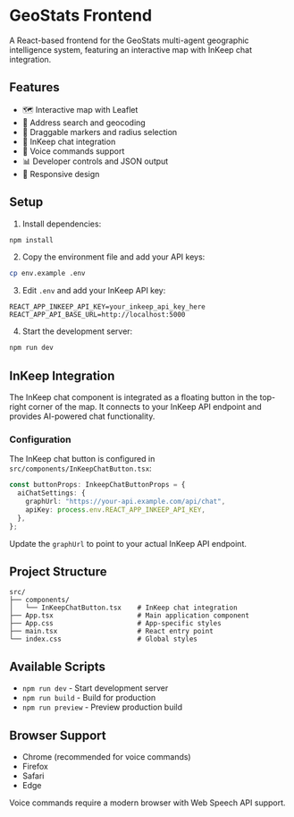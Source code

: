 # GeoStats Frontend

A React-based frontend for the GeoStats multi-agent geographic intelligence system, featuring an interactive map with InKeep chat integration.

## Features

- 🗺️ Interactive map with Leaflet
- 🎯 Address search and geocoding
- 📍 Draggable markers and radius selection
- 💬 InKeep chat integration
- 🎤 Voice commands support
- 📊 Developer controls and JSON output
- 📱 Responsive design

## Setup

1. Install dependencies:
```bash
npm install
```

2. Copy the environment file and add your API keys:
```bash
cp env.example .env
```

3. Edit `.env` and add your InKeep API key:
```
REACT_APP_INKEEP_API_KEY=your_inkeep_api_key_here
REACT_APP_API_BASE_URL=http://localhost:5000
```

4. Start the development server:
```bash
npm run dev
```

## InKeep Integration

The InKeep chat component is integrated as a floating button in the top-right corner of the map. It connects to your InKeep API endpoint and provides AI-powered chat functionality.

### Configuration

The InKeep chat button is configured in `src/components/InKeepChatButton.tsx`:

```typescript
const buttonProps: InkeepChatButtonProps = {
  aiChatSettings: {
    graphUrl: "https://your-api.example.com/api/chat",
    apiKey: process.env.REACT_APP_INKEEP_API_KEY,
  },
};
```

Update the `graphUrl` to point to your actual InKeep API endpoint.

## Project Structure

```
src/
├── components/
│   └── InKeepChatButton.tsx    # InKeep chat integration
├── App.tsx                     # Main application component
├── App.css                     # App-specific styles
├── main.tsx                    # React entry point
└── index.css                   # Global styles
```

## Available Scripts

- `npm run dev` - Start development server
- `npm run build` - Build for production
- `npm run preview` - Preview production build

## Browser Support

- Chrome (recommended for voice commands)
- Firefox
- Safari
- Edge

Voice commands require a modern browser with Web Speech API support.
